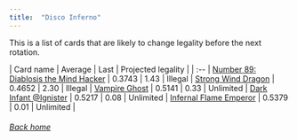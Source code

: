 ```yaml
---
title:  "Disco Inferno"
---
```


This is a list of cards that are likely to change legality before the next rotation.

| Card name | Average | Last | Projected legality |
| :-- |
[Number 89: Diablosis the Mind Hacker](https://db.ygoprodeck.com/card/?search=Number%2089:%20Diablosis%20the%20Mind%20Hacker) | 0.3743 | 1.43 | Illegal |
[Strong Wind Dragon](https://db.ygoprodeck.com/card/?search=Strong%20Wind%20Dragon) | 0.4652 | 2.30 | Illegal |
[Vampire Ghost](https://db.ygoprodeck.com/card/?search=Vampire%20Ghost) | 0.5141 | 0.33 | Unlimited |
[Dark Infant @Ignister](https://db.ygoprodeck.com/card/?search=Dark%20Infant%20@Ignister) | 0.5217 | 0.08 | Unlimited |
[Infernal Flame Emperor](https://db.ygoprodeck.com/card/?search=Infernal%20Flame%20Emperor) | 0.5379 | 0.01 | Unlimited |

###### [Back home](index)